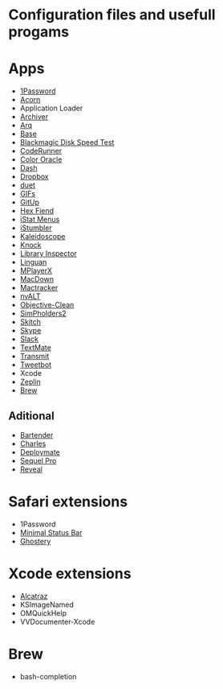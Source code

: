 # Configuration files and usefull progams

# Apps

- [1Password](https://agilebits.com/onepassword)
- [Acorn](http://flyingmeat.com/acorn/)
- Application Loader
- [Archiver](http://archiverapp.com)
- [Arq](https://www.arqbackup.com)
- [Base](https://menial.co.uk/base/)
- [Blackmagic Disk Speed Test](https://itunes.apple.com/br/app/blackmagic-disk-speed-test/id425264550?l=en&mt=12)
- [CodeRunner](https://coderunnerapp.com)
- [Color Oracle](http://colororacle.org)
- [Dash](https://kapeli.com/dash)
- [Dropbox](https://www.dropbox.com/)
- [duet](http://www.duetdisplay.com)
- [GIFs](https://itunes.apple.com/br/app/gifs/id961850017?l=en&mt=12)
- [GitUp](http://gitup.co)
- [Hex Fiend](http://ridiculousfish.com/hexfiend/)
- [iStat Menus](https://bjango.com/mac/istatmenus/)
- [iStumbler](https://istumbler.net)
- [Kaleidoscope](http://www.kaleidoscopeapp.com)
- [Knock](http://www.knocktounlock.com)
- [Library Inspector](https://itunes.apple.com/br/app/library-inspector/id431808420?l=en&mt=12)
- [Linguan](http://linguanapp.com)
- [MPlayerX](http://mplayerx.org)
- [MacDown](http://macdown.uranusjr.com)
- [Mactracker](http://mactracker.ca)
- [nvALT](http://brettterpstra.com/projects/nvalt/)
- [Objective-Clean](http://objclean.com)
- [SimPholders2](https://simpholders.com)
- [Skitch](https://evernote.com/skitch/)
- [Skype](http://www.skype.com/en/)
- [Slack](https://slack.com)
- [TextMate](https://macromates.com)
- [Transmit](https://panic.com/transmit/)
- [Tweetbot](http://tapbots.com/tweetbot/)
- Xcode
- [Zeplin](https://zeplin.io)
- [Brew](http://brew.sh)

## Aditional

- [Bartender](https://www.macbartender.com)
- [Charles](http://www.charlesproxy.com)
- [Deploymate](http://www.deploymateapp.com)
- [Sequel Pro](http://www.sequelpro.com)
- [Reveal](http://revealapp.com)

# Safari extensions

- 1Password
- [Minimal Status Bar](https://visnup.github.io/Minimal-Status-Bar/)
- [Ghostery](https://www.ghostery.com/en/)

# Xcode extensions

- [Alcatraz](http://alcatraz.io)
- KSImageNamed
- OMQuickHelp
- VVDocumenter-Xcode


# Brew

- bash-completion



